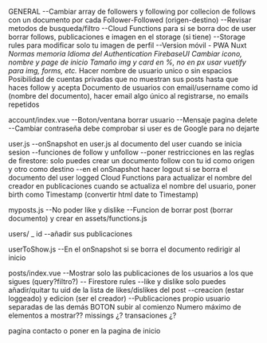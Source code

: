 
GENERAL
  --Cambiar array de followers y following por collecion de follows con un documento por cada Follower-Followed (origen-destino)
  --Revisar metodos de busqueda/filtro
  --Cloud Functions para si se borra doc de user borrar follows, publicaciones e imagen en el storage (si tiene)
  --Storage rules para modificar solo tu imagen de perfil
  --Version móvil - PWA Nuxt
  *Normas memoria*
  *Idioma del Authentication FirebaseUI*
  *Cambiar icono, nombre y page de inicio*
  *Tamaño img y card en %, no en px*
  *usar vuetify para img, forms, etc.*
  Hacer nombre de usuario unico o sin espacios
  Posibilidad de cuentas privadas que no muestran sus posts hasta que haces follow y acepta
  Documento de usuarios con email/username como id (nombre del documento), hacer email algo único al registrarse, no emails repetidos


account/index.vue
  --Boton/ventana borrar usuario
  --Mensaje pagina delete
  --Cambiar contraseña debe comprobar si user es de Google para no dejarte

user.js
  --onSnapshot en user.js al documento del user cuando se inicia sesion
  --funciones de follow y unfollow
      --poner restricciones en las reglas de firestore: solo puedes crear un documento follow con tu id como origen y otro como destino
  --en el onSnapshot hacer logout si se borra el documento del user logged
  Cloud Functions para actualizar el nombre del creador en publicaciones cuando se actualiza el nombre del usuario,
  poner birth como Timestamp (convertir html date to Timestamp)

myposts.js
  --No poder like y dislike
  --Funcion de borrar post (borrar documento) y crear en assets/functions.js


users/ _ id
  --añadir sus publicaciones

userToShow.js
  --En el onSnapshot si se borra el documento redirigir al inicio


posts/index.vue
  --Mostrar solo las publicaciones de los usuarios a los que sigues (query?filtro?)
  -- Firestore rules
    --like y dislike solo puedes añadir/quitar tu uid de la lista de likes/dislikes del post
    --creacion (estar loggeado) y edicion (ser el creador)
  --Publicaciones propio usuario separadas de las demás
  BOTON subir al comienzo
  Numero máximo de elementos a mostrar??
  missings ¿?
  transaciones ¿?


pagina contacto o poner en la pagina de inicio
